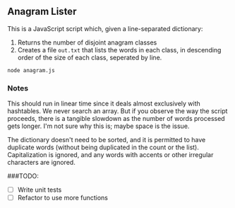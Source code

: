 ## Anagram Lister

This is a JavaScript script which, given a line-separated dictionary:

1. Returns the number of disjoint anagram classes
2. Creates a file `out.txt` that lists the words in each class, in descending
order of the size of each class, seperated by line.

```
node anagram.js
```

### Notes

This should run in linear time since it deals almost exclusively with hashtables.
We never search an array. But if you observe the way the script proceeds, there
is a tangible slowdown as the number of words processed gets longer. I'm not sure
why this is; maybe space is the issue.

The dictionary doesn't need to be sorted, and it is permitted to have duplicate
words (without being duplicated in the count or the list). Capitalization is
ignored, and any words with accents or other irregular characters are ignored.

###TODO:

- [ ] Write unit tests
- [ ] Refactor to use more functions
